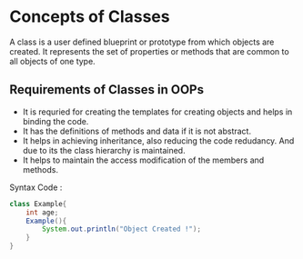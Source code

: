 # Concepts of Classes

A class is a user defined blueprint or prototype from which objects are created. It represents the set of properties or methods that are common to all objects of one type. 

## Requirements of Classes in OOPs

- It is requried for creating the templates for creating objects and helps in binding the code.
- It has the definitions of methods and data if it is not abstract.
- It helps in achieving inheritance, also reducing the code redudancy. And due to its the class hierarchy is maintained.
- It helps to maintain the access modification of the members and methods.

Syntax Code : 

```java
class Example{
    int age;
    Example(){
        System.out.println("Object Created !");
    }
}
```